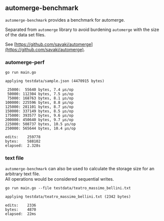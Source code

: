 automerge-benchmark
----------------------------------------

`automerge-benchmark` provides a benchmark for automerge.  

Separated from `automerge` library to avoid burdening `automerge` with the size
of the data set files.

See [https://github.com/savaki/automerge](https://github.com/savaki/automerge).

### automerge-perf

```text
go run main.go

applying testdata/sample.json (4470915 bytes)

 25000:  55640 bytes, 7.4 µs/op
 50000: 112304 bytes, 7.5 µs/op
 75000: 168763 bytes, 8.1 µs/op
100000: 225596 bytes, 8.8 µs/op
125000: 281101 bytes, 8.7 µs/op
150000: 337149 bytes, 8.5 µs/op
175000: 393577 bytes, 9.6 µs/op
200000: 450640 bytes, 9.7 µs/op
225000: 508737 bytes, 10.5 µs/op
250000: 565644 bytes, 10.4 µs/op

edits:    259778
bytes:    588102
elapsed:  2.328s
```

### text file

`automerge-benchmark` can also be used to calculate the storage size for an arbitrary text file.  
All operations would be considered sequential writes.

```text
go run main.go --file testdata/teatro_massimo_bellini.txt

applying testdata/teatro_massimo_bellini.txt (2342 bytes)

edits:    2336
bytes:    4870
elapsed:  22ms
``` 